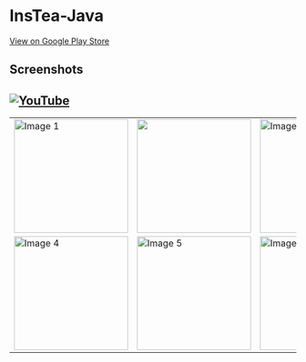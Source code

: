 # InsTea-Java
[View on Google Play Store](https://play.google.com/store/apps/developer?id=Sadique+Reyaz)
## Screenshots
[![YouTube](https://img.shields.io/badge/YouTube-FF0000?style=for-the-badge&logo=youtube&logoColor=white)](https://youtu.be/3kWiSkId1DA?si=O-VjW9trLExA62MK)
---
<table>
  <tr>
    <td><img src="https://github.com/user-attachments/assets/8c806153-86b6-4c48-9c48-0c3dd6af74f0" alt="Image 1" width="200"/></td>
    <td><img src="https://github.com/user-attachments/assets/f4c817a2-3b80-428d-b8ab-468e847f07ef" width="200"/></td>
    <td><img src="https://github.com/user-attachments/assets/52fe4749-3474-4748-b299-d89ee4d5fd1b" alt="Image 3" width="200"/></td>
  </tr>
  <tr>
    <td><img src="https://github.com/user-attachments/assets/d8b17b5b-f0d5-4ae9-b8cf-9b64a6b67366" alt="Image 4" width="200"/></td>
    <td><img src="https://github.com/user-attachments/assets/006545f5-4111-4b9e-b113-10f097423c56" alt="Image 5" width="200"/></td>
    <td><img src="https://github.com/user-attachments/assets/da29e52d-fdbc-42a1-afef-11fdf08336d2" alt="Image 6" width="200"/></td>
  </tr>
</table>
